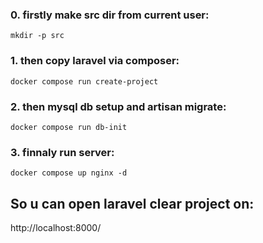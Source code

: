 ### 0. firstly make src dir from current user:
`mkdir -p src`

### 1. then copy laravel via composer:
`docker compose run create-project`

### 2. then mysql db setup and artisan migrate:
`docker compose run db-init`

### 3. finnaly run server:
`docker compose up nginx -d`

## So u can open laravel clear project on:
http://localhost:8000/